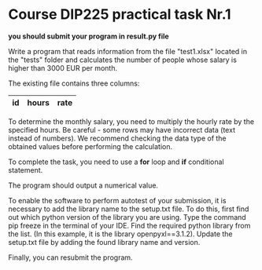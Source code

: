 # Course DIP225 practical task Nr.1

**you should submit your program in result.py file**

Write a program that reads information from the file "test1.xlsx" located in the "tests" folder and calculates the number of people whose salary is higher than 3000 EUR per month.

The existing file contains three columns:

|     id     |     hours     |     rate     |
|------------|---------------|--------------|

To determine the monthly salary, you need to multiply the hourly rate by the specified hours. Be careful - some rows may have incorrect data (text instead of numbers). We recommend checking the data type of the obtained values before performing the calculation.

To complete the task, you need to use a **for** loop and **if** conditional statement.

The program should output a numerical value.

To enable the software to perform autotest of your submission, it is necessary to add the library name to the setup.txt file.
To do this, first find out which python version of the library you are using. Type the command pip freeze in the terminal of your IDE.
Find the required python library from the list. (In this example, it is the library openpyxl==3.1.2).
Update the setup.txt file by adding the found library name and version.

Finally, you can resubmit the program.

